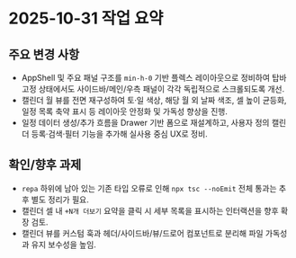 # 2025-10-31 작업 요약

## 주요 변경 사항
- AppShell 및 주요 패널 구조를 `min-h-0` 기반 플렉스 레이아웃으로 정비하여 탑바 고정 상태에서도 사이드바/메인/우측 패널이 각각 독립적으로 스크롤되도록 개선.
- 캘린더 월 뷰를 전면 재구성하여 토·일 색상, 해당 월 외 날짜 색조, 셀 높이 균등화, 일정 목록 축약 표시 등 레이아웃 안정화 및 가독성 향상을 진행.
- 일정 데이터 생성/추가 흐름을 Drawer 기반 폼으로 재설계하고, 사용자 정의 캘린더 등록·검색·필터 기능을 추가해 실사용 중심 UX로 정비.

## 확인/향후 과제
- `repa` 하위에 남아 있는 기존 타입 오류로 인해 `npx tsc --noEmit` 전체 통과는 추후 별도 정리가 필요.
- 캘린더 셀 내 `+N개 더보기` 요약을 클릭 시 세부 목록을 표시하는 인터랙션을 향후 확장 검토.
- 캘린더 뷰를 커스텀 훅과 헤더/사이드바/뷰/드로어 컴포넌트로 분리해 파일 가독성과 유지 보수성을 높임.
